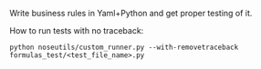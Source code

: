 Write business rules in Yaml+Python and get proper testing of it.

How to run tests with no traceback:

```python noseutils/custom_runner.py --with-removetraceback formulas_test/<test_file_name>.py```

